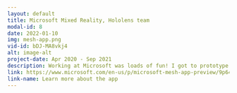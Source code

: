 ```yaml
---
layout: default
title: Microsoft Mixed Reality, Hololens team
modal-id: 8
date: 2022-01-10
img: mesh-app.png
vid-id: bDJ-MA8vkj4
alt: image-alt
project-date: Apr 2020 - Sep 2021
description: Working at Microsoft was loads of fun! I got to prototype out a bunch of cool ideas, some of them unfortunately never making it into production. Among the ones that did, I implemented a system for importing and manipulating 3D gltf models through OneDrive, integrated Azure Remote Rendering, and helped build the initial version of colocated experiences through Azure Spatial Anchors. I also contributed to the design of the app, reducing clickthrough for some user flows and participated in all of user research that came by for other Hololens experiences. All of the showcase material in the portfolio is taken from the company website and owned by Microsoft.
link: https://www.microsoft.com/en-us/p/microsoft-mesh-app-preview/9p64lj74ngw0?activetab=pivot:overviewtab
link-name: Learn more about the app
---
```


